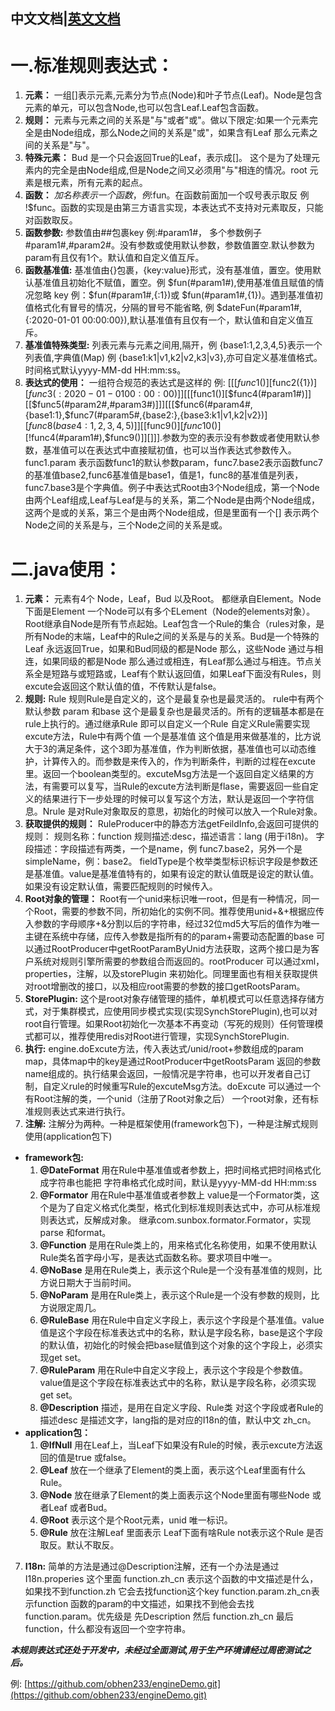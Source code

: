 ## 中文文档|[英文文档](https://github.com/obhen233/purslane-engine/blob/master/English%20Document.md) ##
# 一.标准规则表达式： #
1.  **元素：** 一组[]表示元素,元素分为节点(Node)和叶子节点(Leaf)。Node是包含元素的单元，可以包含Node,也可以包含Leaf.Leaf包含函数。
2. **规则：** 元素与元素之间的关系是"与"或者"或"。做以下限定:如果一个元素完全是由Node组成，那么Node之间的关系是"或"，如果含有Leaf 那么元素之间的关系是"与"。
3. **特殊元素：** Bud 是一个只会返回True的Leaf，表示成[]。 这个是为了处理元素内的完全是由Node组成,但是Node之间又必须用"与"相连的情况。root 元素是根元素，所有元素的起点。
4. **函数：** $加名称表示一个函数，例:$fun。在函数前面加一个叹号表示取反 例 !$func。函数的实现是由第三方语言实现，本表达式不支持对元素取反，只能对函数取反。
5. **函数参数:** 参数值由##包裹key 例:#param1#， 多个参数例子#param1#,#param2#。没有参数或使用默认参数，参数值置空.默认参数为param有且仅有1个。默认值和自定义值互斥。
6. **函数基准值:** 基准值由{}包裹，{key:value}形式，没有基准值，置空。使用默认基准值且初始化不赋值，置空。例 $fun(#param1#),使用基准值且赋值的情况忽略 key 例：$fun(#param1#,{:1})或 $fun(#param1#,{1})。遇到基准值初值格式化有冒号的情况，分隔的冒号不能省略, 例 $dateFun(#param1#,{:2020-01-01 00:00:00}),默认基准值有且仅有一个，默认值和自定义值互斥。
7. **基准值特殊类型:** 列表元素与元素之间用,隔开，例 {base1:1,2,3,4,5}表示一个列表值,字典值(Map) 例 {base1:k1|v1,k2|v2,k3|v3},亦可自定义基准值格式。时间格式默认yyyy-MM-dd HH:mm:ss。
8. **表达式的使用：** 一组符合规范的表达式是这样的 例: [[[$func1()][$func2({1})][$func3({:2020-01-01 00:00:00})]][[[$func1()][$func4(#param1#)]][[$func5(#param2#,#param3#)]]][[[$func6(#param4#,{base1:1},$func7(#param5#,{base2:},{base3:k1|v1,k2|v2})][$func8({base4:1,2,3,4,5})]][[$func9()][$func10()][!$func4(#param1#),$func9()]][]]].参数为空的表示没有参数或者使用默认参数，基准值可以在表达式中直接赋初值，也可以当作表达式参数传入。func1.param 表示函数func1的默认参数param，func7.base2表示函数func7的基准值base2,func6基准值是base1，值是1，func8的基准值是列表，func7.base3是个字典值。例子中表达式Root由3个Node组成，第一个Node由两个Leaf组成,Leaf与Leaf是与的关系，第二个Node是由两个Node组成，这两个是或的关系，第三个是由两个Node组成，但是里面有一个[] 表示两个Node之间的关系是与，三个Node之间的关系是或。

# 二.java使用： #
1. **元素：** 元素有4个 Node，Leaf，Bud 以及Root。 都继承自Element。Node下面是Element 一个Node可以有多个ELement（Node的elements对象）。Root继承自Node是所有节点起始。Leaf包含一个Rule的集合（rules对象，是所有Node的末端，Leaf中的Rule之间的关系是与的关系。Bud是一个特殊的Leaf 永远返回True，如果和Bud同级的都是Node 那么，这些Node 通过与相连，如果同级的都是Node 那么通过或相连，有Leaf那么通过与相连。节点关系全是短路与或短路或，Leaf有个默认返回值，如果Leaf下面没有Rules，则excute会返回这个默认值的值，不传默认是false。
2. **规则:**  Rule 规则Rule是自定义的，这个是最复杂也是最灵活的。 rule中有两个默认参数 param 和base 这个是最复杂也是最灵活的。所有的逻辑基本都是在rule上执行的。通过继承Rule 即可以自定义一个Rule 自定义Rule需要实现excute方法，Rule中有两个值 一个是基准值 这个值是用来做基准的，比方说大于3的满足条件，这个3即为基准值，作为判断依据，基准值也可以动态维护，计算传入的。而参数是来传入的，作为判断条件，判断的过程在excute里。返回一个boolean类型的。excuteMsg方法是一个返回自定义结果的方法，有需要可以复写，当Rule的excute方法判断是flase，需要返回一些自定义的结果进行下一步处理的时候可以复写这个方法，默认是返回一个字符信息。Nrule 是对Rule对象取反的意思，初始化的时候可以放入一个Rule对象。
3. **获取提供的规则：** RuleProducer中的静态方法getFeildInfo,会返回可提供的规则：
规则名称：function 规则描述:desc，描述语言：lang (用于i18n)。 字段描述：字段描述有两类，一个是name，例 func7.base2，另外一个是simpleName，例：base2。 fieldType是个枚举类型标识标识字段是参数还是基准值。value是基准值特有的，如果有设定的默认值既是设定的默认值。如果没有设定默认值，需要匹配规则的时候传入。
4. **Root对象的管理：**  Root有一个unid来标识唯一root，但是有一种情况，同一个Root，需要的参数不同，所初始化的实例不同。推荐使用unid+&+根据应传入参数的字母顺序+&分割以后的字符串，经过32位md5大写后的值作为唯一主键在系统中存储，应传入参数是指所有的的param+需要动态配置的base 可以通过RootProducer中getRootParamByUnid方法获取，这两个接口是为客户系统对规则引擎所需要的参数组合而返回的。rootProducer 可以通过xml，properties，注解，以及storePlugin 来初始化。同理里面也有相关获取提供对root增删改的接口，以及相应root需要的参数的接口getRootsParam。
5. **StorePlugin:** 这个是root对象存储管理的插件，单机模式可以任意选择存储方式，对于集群模式，应使用同步模式实现(实现SynchStorePlugin),也可以对root自行管理。如果Root初始化一次基本不再变动（写死的规则）任何管理模式都可以，推荐使用redis对Root进行管理，实现SynchStorePlugin.
6. **执行:** engine.doExcute方法，传入表达式/unid/root+参数组成的param map，具体map中的key是通过RootProducer中getRootsParam 返回的参数name组成的。执行结果会返回，一般情况是字符串，也可以开发者自己订制，自定义rule的时候重写Rule的excuteMsg方法。doExcute 可以通过一个有Root注解的类，一个unid（注册了Root对象之后） 一个root对象，还有标准规则表达式来进行执行。
7. **注解:** 注解分为两种。一种是框架使用(framework包下)，一种是注解式规则使用(application包下) 
 - **framework包:**
     1. **@DateFormat** 用在Rule中基准值或者参数上，把时间格式把时间格式化成字符串也能把 字符串格式化成时间，默认是yyyy-MM-dd HH:mm:ss
     2. **@Formator** 用在Rule中基准值或者参数上 value是一个Formator类，这个是为了自定义格式化类型，格式化到标准规则表达式中，亦可从标准规则表达式，反解成对象。 继承com.sunbox.formator.Formator，实现 parse 和format。 
     3. **@Function** 是用在Rule类上的，用来格式化名称使用，如果不使用默认Rule类名首字母小写，是表达式函数名称。要求项目中唯一。
     4. **@NoBase** 是用在Rule类上，表示这个Rule是一个没有基准值的规则，比方说日期大于当前时间。
     5. **@NoParam** 是用在Rule类上，表示这个Rule是一个没有参数的规则，比方说限定周几。
     6. **@RuleBase** 用在Rule中自定义字段上，表示这个字段是个基准值。value值是这个字段在标准表达式中的名称，默认是字段名称，base是这个字段的默认值，初始化的时候会把base赋值到这个对象的这个字段上，必须实现get set。
     7. **@RuleParam** 用在Rule中自定义字段上，表示这个字段是个参数值。value值是这个字段在标准表达式中的名称，默认是字段名称，必须实现get set。
     8. **@Description** 描述，是用在自定义字段、Rule类 对这个字段或者Rule的描述desc 是描述文字，lang指的是对应的I18n的值，默认中文 zh_cn。
 - **application包：**
     1. **@IfNull** 用在Leaf上，当Leaf下如果没有Rule的时候，表示excute方法返回的值是true 或false。
     2. **@Leaf** 放在一个继承了Element的类上面，表示这个Leaf里面有什么Rule。
     3. **@Node** 放在继承了Element的类上面表示这个Node里面有哪些Node 或者Leaf 或者Bud。
     4. **@Root** 表示这个是个Root元素，unid 唯一标识。
     5. **@Rule** 放在注解Leaf 里面表示 Leaf下面有啥Rule not表示这个Rule 是否取反。默认不取反。  
7. **I18n:** 简单的方法是通过@Description注解，还有一个办法是通过I18n.properies
这个里面 function.zh_cn 表示这个函数的中文描述是什么，如果找不到function.zh 它会去找function这个key function.param.zh_cn表示function 函数的param的中文描述，如果找不到他会去找function.param。优先级是 先Description 然后 function.zh_cn 最后 function，什么都没有返回一个空字符串。 

***本规则表达式还处于开发中，未经过全面测试,用于生产环境请经过周密测试之后。***

例: [https://github.com/obhen233/engineDemo.git](https://github.com/obhen233/engineDemo.git)
